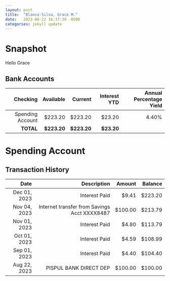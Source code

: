 ```yaml
---
layout: post
title:  "Blanco-Silva, Grace M."
date:   2023-08-22 16:37:38 -0500
categories: jekyll update
---
```


# Snapshot

Hello Grace

## Bank Accounts

| Checking         | Available    | Current     | Interest YTD | Annual Percentage Yield |
| --------:        | ---------:   | -------:    | -----------: | ----------------------: |
| Spending Account |      $223.20 |     $223.20 |       $23.20 |                   4.40% |
| **TOTAL**        |  **$223.20** | **$223.20** |   **$23.20** |                         |


# Spending Account

## Transaction History

| Date         | Description                                  | Amount  | Balance |
| ---:         | ---------------------:                       | ------: | ------: |
| Dec 01, 2023 |                                Interest Paid |   $9.41 | $223.20 |
| Nov 04, 2023 | Internet transfer from Savings Acct XXXX8487 | $100.00 | $213.79 |
| Nov 01, 2023 |                                Interest Paid |   $4.80 | $113.79 |
| Oct 01, 2023 |                                Interest Paid |   $4.59 | $108.99 |
| Sep 01, 2023 |                                Interest Paid |   $4.40 | $104.40 |
| Aug 22, 2023 |                       PISPUL BANK DIRECT DEP | $100.00 | $100.00 |
